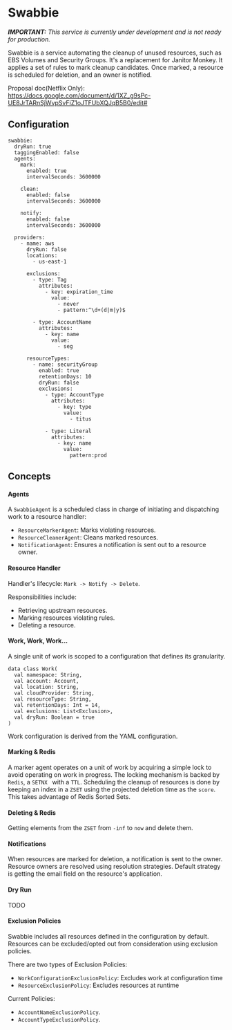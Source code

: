 # Swabbie

_**IMPORTANT:** This service is currently under development and is not ready for production._

Swabbie is a service automating the cleanup of unused resources, such as EBS Volumes and Security Groups.
It's a replacement for Janitor Monkey.
It applies a set of rules to mark cleanup candidates. Once marked, a resource is scheduled for deletion, and an owner is notified.

Proposal doc(Netflix Only): https://docs.google.com/document/d/1XZ_g9sPc-UE8JrTARnSjWvpSvFiZ1oJTFUbXQJqB5B0/edit#

## Configuration
```
swabbie:
  dryRun: true
  taggingEnabled: false
  agents:
    mark:
      enabled: true
      intervalSeconds: 3600000

    clean:
      enabled: false
      intervalSeconds: 3600000

    notify:
      enabled: false
      intervalSeconds: 3600000

  providers:
    - name: aws
      dryRun: false
      locations:
        - us-east-1

      exclusions:
        - type: Tag
          attributes:
            - key: expiration_time
              value:
                - never
                - pattern:^\d+(d|m|y)$

        - type: AccountName
          attributes:
            - key: name
              value:
                - seg

      resourceTypes:
        - name: securityGroup
          enabled: true
          retentionDays: 10
          dryRun: false
          exclusions:
            - type: AccountType
              attributes:
                - key: type
                  value:
                    - titus

            - type: Literal
              attributes:
                - key: name
                  value:
                    pattern:prod
```


## Concepts
#### Agents
A `SwabbieAgent` is a scheduled class in charge of initiating and dispatching work to a resource handler:

- `ResourceMarkerAgent`: Marks violating resources.
- `ResourceCleanerAgent`: Cleans marked resources.
- `NotificationAgent`: Ensures a notification is sent out to a resource owner.


#### Resource Handler
Handler's lifecycle: `Mark -> Notify -> Delete`.

Responsibilities include:
  - Retrieving upstream resources.
  - Marking resources violating rules.
  - Deleting a resource.

#### Work, Work, Work...
A single unit of work is scoped to a configuration that defines its granularity.

```
data class Work(
  val namespace: String,
  val account: Account,
  val location: String,
  val cloudProvider: String,
  val resourceType: String,
  val retentionDays: Int = 14,
  val exclusions: List<Exclusion>,
  val dryRun: Boolean = true
)
```
Work configuration is derived from the YAML configuration.

#### Marking & Redis
A marker agent operates on a unit of work by acquiring a simple lock to avoid operating on work in progress.
The locking mechanism is backed by `Redis`, a `SETNX ` with a `TTL`.
Scheduling the cleanup of resources is done by keeping an index in a `ZSET` using the projected deletion time as the `score`.
This takes advantage of Redis Sorted Sets.

#### Deleting & Redis
Getting elements from the `ZSET` from `-inf` to `now` and delete them.


#### Notifications
When resources are marked for deletion, a notification is sent to the owner.
Resource owners are resolved using resolution strategies. Default strategy is getting the email field on the resource's application.

#### Dry Run
TODO

#### Exclusion Policies
Swabbie includes all resources defined in the configuration by default.
Resources can be excluded/opted out from consideration using exclusion policies.


There are two types of Exclusion Policies:

- `WorkConfigurationExclusionPolicy`: Excludes work at configuration time
- `ResourceExclusionPolicy`: Excludes resources at runtime

Current Policies:

- `AccountNameExclusionPolicy`.
- `AccountTypeExclusionPolicy`.
